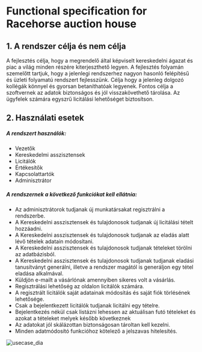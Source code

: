 # Functional specification for Racehorse auction house

## 1. A rendszer célja és nem célja
A  fejlesztés célja, hogy a megrendelő által képviselt kereskedelni ágazat és piac a világ minden részére kiterjeszthető
legyen. A fejlesztés folyamán szemelőtt tartjuk, hogy a jelenlegi rendszerhez nagyon hasonló felépítésű és üzleti folyamatú
rendszert fejlesszünk. Célja hogy a jelenleg dolgozó kollégák könnyel és gyorsan betaníthatóak legyenek. Fontos célja a szoftvernek
az adatok biztonságos és jól visszakövethető tárolása. Az ügyfelek számára egyszrű licitálási lehetőséget biztosítson.
## 2. Használati esetek
##### A rendszert használók:
* Vezetők
* Kereskedelmi asszisztensek
* Licitálók
* Értékesítők
* Kapcsolattartók
* Adminisztrátor
##### A rendszernek a következő funkciókat kell ellátnia:
* Az adminisztrátorok tudjanak új munkatársakat regisztrálni a rendszerbe.
* A Kereskedelni asszisztensek és tulajdonosok tudjanak új licitálási tételt hozzáadni.
* A Kereskedelni asszisztensek és tulajdonosok tudjanak az eladás alatt lévő tételek adatain módosítani.
* A Kereskedelni asszisztensek és tulajdonosok tudjanak tételeket törölni az adatbázisból.
* A Kereskedelni asszisztensek és tulajdonosok tudjanak tudjanak eladási tanusítványt generálni, illetve a rendszer
magától is generáljon egy tétel eladása alkalmával.
* Küldjön e-mailt a vásárlónak amennyiben sikeres volt a vásárlás.
* Regisztrálási lehetőség az oldalon licitálók számára.
* A regisztrált licitálók saját adatainak módosítás és saját fiók törlésének lehetősége.
* Csak a bejelentkezett licitálók tudjanak licitálni egy tételre. 
* Bejelentkezés nékül csak listázni lehessen az aktuálisan futó tételeket és azokat a tételeket melyek később következnek
* Az adatokat jól skálázottan biztonságosan tároltan kell kezelni.
* Minden adatmódosító funkcióhoz kötelező a jelszavas hitelesítés.

![usecase_dia]()

